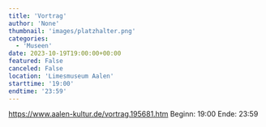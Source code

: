 ```yaml
---
title: 'Vortrag'
author: 'None'
thumbnail: 'images/platzhalter.png'
categories:
  - 'Museen'
date: 2023-10-19T19:00:00+00:00
featured: False
canceled: False
location: 'Limesmuseum Aalen'
starttime: '19:00'
endtime: '23:59'
---
```

https://www.aalen-kultur.de/vortrag.195681.htm
Beginn: 19:00
 Ende: 23:59